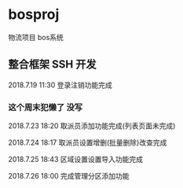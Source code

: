 # bosproj
物流项目 bos系统
## 整合框架 SSH 开发

2018.7.19 11:30 登录注销功能完成

### 这个周末犯懒了 没写

2018.7.23 18:20 取派员添加功能完成(列表页面未完成)

2018.7.24 18:17 取派员设置增删(批量删除)改查完成

2018.7.25 18:43 区域设置设置导入功能完成

2018.7.26 18:00 完成管理分区添加功能
